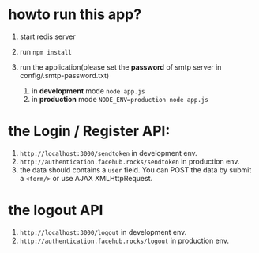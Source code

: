 howto run this app?
===================

1. start redis server
2. run `npm install`

3. run the application(please set the __password__ of smtp server in config/.smtp-password.txt)
    1. in __development__ mode
    `node app.js` 
    2. in __production__ mode
    `NODE_ENV=production node app.js` 


the Login / Register API: 
===========================
1. `http://localhost:3000/sendtoken` in development env.
2. `http://authentication.facehub.rocks/sendtoken` in production env.
3. the data should contains a `user` field. You can POST the data by submit a `<form/>` or  use AJAX XMLHttpRequest.


the logout API
======================
1. `http://localhost:3000/logout` in development env.
2. `http://authentication.facehub.rocks/logout` in production env.
